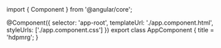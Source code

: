 
<div id="page">
  <!-- <app-navbar [title]="title"></app-navbar> -->
  <div id="main">
      <router-outlet></router-outlet>
  </div>
</div>
import { Component } from '@angular/core';

@Component({
  selector: 'app-root',
  templateUrl: './app.component.html',
  styleUrls: ['./app.component.css']
})
export class AppComponent {
  title = 'hdpmrg';
}

